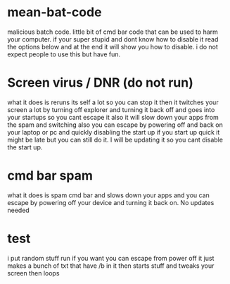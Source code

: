 # mean-bat-code
malicious batch code.
little bit of cmd bar code that can be used to harm your computer.
if your super stupid and dont know how to disable it read the options below and at the end it will show you how to disable.
i do not expect people to use this but have fun.
# Screen virus / DNR (do not run)
what it does is reruns its self a lot so you can stop it then it twitches your screen a lot by turning off explorer and turning it back off and goes into your startups so you cant escape it also it will slow down your apps from the spam and switching also you can escape by powering off and back on your laptop or pc and quickly disabling the start up if you start up quick it might be late but you can still do it. I will be updating it so you cant disable the start up.
# cmd bar spam
what it does is spam cmd bar and slows down your apps and you can escape by powering off your device and turning it back on. No updates needed
# test
i put random stuff run if you want you can escape from power off
it just makes a bunch of txt that have /b in it
then starts stuff and tweaks your screen then loops
